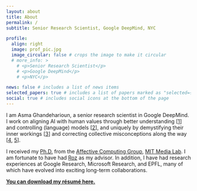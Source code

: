 ```yaml
---
layout: about
title: About
permalink: /
subtitle: Senior Research Scientist, Google DeepMind, NYC

profile:
  align: right
  image: prof_pic.jpg
  image_circular: false # crops the image to make it circular
  # more_info: >
    # <p>Senior Research Scientist</p>
    # <p>Google DeepMind</p>
    # <p>NYC</p>

news: false # includes a list of news items
selected_papers: true # includes a list of papers marked as "selected={true}"
social: true # includes social icons at the bottom of the page
---
```


I am Asma Ghandeharioun, a senior research scientist in Google DeepMind. I work on aligning AI with human values through better understanding [<a href="https://pair-code.github.io/interpretability/patchscopes/">1</a>] and controlling (language) models [<a href="/assets/pdf/2928_post_hoc_explanations_of_langu.pdf">2</a>], and uniquely by demystifying their inner workings [<a href="https://pair.withgoogle.com/explorables/grokking/">3</a>] and correcting collective misconceptions along the way [<a href="/assets/pdf/13353_does_localization_inform_editi.pdf">4</a>, <a href="https://arxiv.org/abs/2312.03656">5</a>].

I received my <a href="/assets/pdf/ghandeharioun-asma_gh-phd-MAS-2021-thesis.pdf">Ph.D.</a> from the <a href="https://www.media.mit.edu/groups/affective-computing/overview/">Affective Computing Group</a>, <a href="https://www.media.mit.edu/">MIT Media Lab</a>. I am fortunate to have had <a href="https://www.media.mit.edu/people/picard/overview/">Roz</a> as my advisor. In addition, I have had research experiences at Google Research, Microsoft Research, and EPFL, many of which have evolved into exciting long-term collaborations.

 <p style="font-weight: bold;"><a href="/assets/pdf/Asma_Ghandeharioun_resume_2024.pdf">You can download my résumé here.</a></p>
